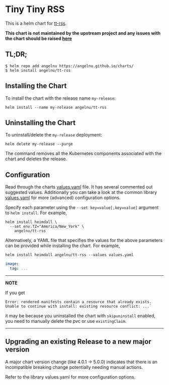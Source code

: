 # Tiny Tiny RSS

This is a helm chart for [tt-rss](https://git.tt-rss.org).

**This chart is not maintained by the upstream project and any issues with the chart should be raised [here](https://github.com/k8s-at-home/charts/issues/new/choose)**

## TL;DR;

```shell
$ helm repo add angelnu https://angelnu.github.io/charts/
$ helm install angelnu/tt-rss
```

## Installing the Chart

To install the chart with the release name `my-release`:

```console
helm install --name my-release angelnu/tt-rss
```

## Uninstalling the Chart

To uninstall/delete the `my-release` deployment:

```console
helm delete my-release --purge
```

The command removes all the Kubernetes components associated with the chart and deletes the release.

## Configuration
Read through the charts [values.yaml](https://github.com/angelnu/charts/blob/master/charts/tt-rss/values.yaml)
file. It has several commented out suggested values.
Additionally you can take a look at the common library [values.yaml](https://github.com/k8s-at-home/charts/blob/master/charts/common/values.yaml) for more (advanced) configuration options.

Specify each parameter using the `--set key=value[,key=value]` argument to `helm install`. For example,
```console
helm install heimdall \
  --set env.TZ="America/New_York" \
    angelnu/tt-rss
```
Alternatively, a YAML file that specifies the values for the above parameters can be provided while installing the
chart. For example,
```console
helm install heimdall angelnu/tt-rss --values values.yaml 
```

```yaml
image:
  tag: ...
```

---
**NOTE**

If you get
```console
Error: rendered manifests contain a resource that already exists. Unable to continue with install: existing resource conflict: ...`
```
it may be because you uninstalled the chart with `skipuninstall` enabled, you need to manually delete the pvc or use `existingClaim`.

---

## Upgrading an existing Release to a new major version

A major chart version change (like 4.0.1 -> 5.0.0) indicates that there is an incompatible breaking change potentially needing manual actions.

Refer to the library values.yaml for more configuration options.
